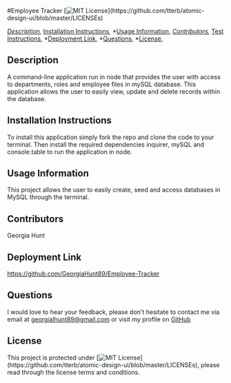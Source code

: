 
#Employee Tracker
[![MIT License](https://img.shields.io/apm/l/atomic-design-ui.svg?)](https://github.com/tterb/atomic-design-ui/blob/master/LICENSEs)
        
*[Description](#description),
​*[Installation Instructions](#installation),
*​[Usage Information](#usage),
*[Contributors](#contributors),
​*[Test Instructions](#testing),
*[Deployment Link](#deployment),
*[Questions](#questions),
*​[License](#license),


## Description
A command-line application run in node that provides the user with access to departments, roles and employee files in mySQL database. This application allows the user to easily view, update and delete records within the database.

## Installation Instructions
To install this application simply fork the repo and clone the code to your terminal. Then install the required dependencies inquirer, mySQL and console.table to run the application in node. 

## Usage Information
This project allows the user to easily create, seed and access databases in MySQL through the terminal. 

## Contributors
Georgia Hunt 

## Deployment Link
https://github.com/GeorgiaHunt89/Employee-Tracker

## Questions
I would love to hear your feedback, please don't hesitate to contact me via email at [georgialhunt89@gmail.com](mailto;georgialhunt89@gmail.com) or visit my profile on [GitHub](https://github.com/georgiahunt89)
        
## License
This project is protected under [![MIT License](https://img.shields.io/apm/l/atomic-design-ui.svg?)](https://github.com/tterb/atomic-design-ui/blob/master/LICENSEs), please read through the license terms and conditions.
    
